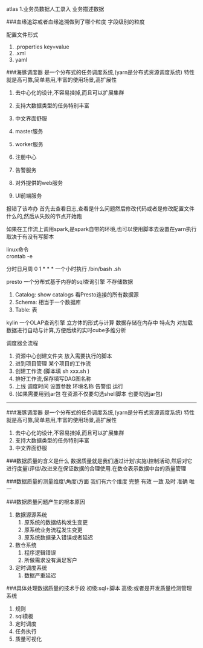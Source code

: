 atlas
1.业务员数据人工录入 业务描述数据

###血缘追踪或者血缘追溯做到了哪个粒度 
字段级别的粒度 

配置文件形式
1. .properties key=value
2. .xml
3. yaml


###海豚调度器
是一个分布式的任务调度系统,(yarn是分布式资源调度系统)
特性就是高可靠,简单易用,丰富的使用场景,高扩展性
1. 去中心化的设计,不容易挂掉,而且可以扩展集群
2. 支持大数据类型的任务特别丰富
3. 中文界面舒服

1. master服务
2. worker服务
3. 注册中心
4. 告警服务
5. 对外提供的web服务
6. UI前端服务

报错了该咋办
首先去查看日志,查看是什么问题然后修改代码或者是修改配置文件什么的,然后从失败的节点开始跑


如果在工作流上调用spark,是spark自带的环境,也可以使用脚本去设置在yarn执行
取决于有没有写脚本


linux命令  
crontab -e 

分时日月周
0 1 * * *  一个小时执行 /bin/bash .sh 

presto 一个分布式基于内存的sql查询引擎  不存储数据
1. Catalog: show catalogs 看Presto连接的所有数据源
2. Schema: 相当于一个数据库
3. Table: 表 


kylin 一个OLAP查询引擎 立方体的形式与计算 数据存储在内存中
特点为 对加载数据进行自动与计算,方便后续的实时cube多维分析



调度器全流程 
1. 资源中心创建文件夹 放入需要执行的脚本 
2. 进到项目管理 某个项目的工作流
3. 创建工作流 (脚本填 sh xxx.sh  )
4. 排好工作流,保存填写DAG图名称
5. 上线 调度时间 设置参数 环境名称  告警组 运行
6. (如果需要用到jar包 在资源不仅要勾选shell脚本 也要勾选jar包)

--------


###海豚调度器
是一个分布式的任务调度系统,(yarn是分布式资源调度系统)
特性就是高可靠,简单易用,丰富的使用场景,高扩展性
1. 去中心化的设计,不容易挂掉,而且可以扩展集群
2. 支持大数据类型的任务特别丰富
3. 中文界面舒服


###数据质量的含义是什么
数据质量就是我们通过计划\实施\控制活动,然后对它进行度量\评估\改进来在保证数据的合理使用.在数仓表示数据中台的质量管理


###数据质量的测量维度\角度\方面   我们有六个维度 
完整 有效 一致 及时 准确 唯一


###数据质量问题产生的根本原因
1. 数据源源系统
   1. 原系统的数据结构发生变更
   2. 原系统业务流程发生变更
   3. 原系统数据录入错误或者延迟
2. 数仓系统
   1. 程序逻辑错误
   2. 所做需求没有满足客户
3. 定时调度系统
   1. 数据严重延迟

###具体处理数据质量的技术手段 
初级:sql+脚本
高级:或者是开发质量检测管理系统
1. 规则
2. sql模板
3. 定时调度
4. 任务执行
5. 质量可视化


 